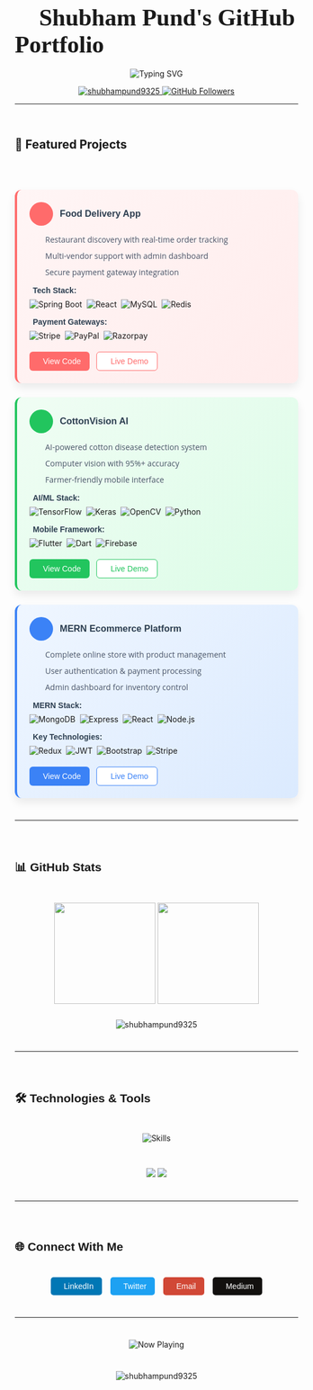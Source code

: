 
# <span style="font-family: 'Pacifico', cursive; font-size: 1.5em;">🌟 Shubham Pund's GitHub Portfolio</span>

<div align="center">
  <img src="https://readme-typing-svg.demolab.com?font=Roboto+Slab&weight=600&size=32&duration=3000&pause=1000&color=38BDAE&center=true&vCenter=true&width=800&height=100&lines=Welcome+to+my+GitHub+Profile!;Full-Stack+Developer;Open-Source+Contributor;Problem+Solver;Tech+Enthusiast" alt="Typing SVG" />
</div>

<p align="center">
  <a href="https://github.com/shubhampund9325">
    <img src="https://komarev.com/ghpvc/?username=shubhampund9325&label=Profile%20views&color=0e75b6&style=flat" alt="shubhampund9325" />
  </a>
  <a href="https://github.com/shubhampund9325?tab=followers">
    <img src="https://img.shields.io/github/followers/shubhampund9325?label=Followers&style=social" alt="GitHub Followers">
  </a>
</p>

---



<div class="projects-grid" style="display: grid; grid-template-columns: repeat(auto-fill, minmax(300px, 1fr)); gap: 20px; margin-top: 30px;">

## 🚀 Featured Projects

<div style="display: grid; grid-template-columns: repeat(auto-fit, minmax(300px, 1fr)); gap: 25px; margin: 30px 0;">

<!-- Food Delivery App -->
<div style="background: linear-gradient(135deg, #fff5f5 0%, #ffecec 100%); padding: 22px; border-radius: 12px; box-shadow: 0 8px 16px rgba(0,0,0,0.08); border-left: 4px solid #ff6b6b; transition: all 0.3s ease;">
  <div style="display: flex; align-items: center; gap: 12px; margin-bottom: 15px;">
    <div style="background: #ff6b6b; color: white; width: 42px; height: 42px; border-radius: 50%; display: flex; align-items: center; justify-content: center; font-size: 20px;">
      <i class="fas fa-utensils"></i>
    </div>
    <h3 style="margin: 0; color: #2c3e50; font-family: 'Raleway', sans-serif;">Food Delivery App</h3>
  </div>
  
  <ul style="padding-left: 20px; color: #4a5568; font-family: 'Open Sans', sans-serif;">
    <li style="margin-bottom: 10px; display: flex; align-items: flex-start; gap: 8px;">
      <i class="fas fa-check-circle" style="color: #ff6b6b;"></i> Restaurant discovery with real-time order tracking
    </li>
    <li style="margin-bottom: 10px; display: flex; align-items: flex-start; gap: 8px;">
      <i class="fas fa-check-circle" style="color: #ff6b6b;"></i> Multi-vendor support with admin dashboard
    </li>
    <li style="margin-bottom: 10px; display: flex; align-items: flex-start; gap: 8px;">
      <i class="fas fa-check-circle" style="color: #ff6b6b;"></i> Secure payment gateway integration
    </li>
  </ul>

  <!-- Technology Stack -->
  <div style="margin: 15px 0;">
    <p style="font-family: 'Montserrat', sans-serif; font-weight: 600; color: #2c3e50; margin-bottom: 8px; font-size: 14px;">
      <i class="fas fa-code" style="margin-right: 6px;"></i> Tech Stack:
    </p>
    <div style="display: flex; flex-wrap: wrap; gap: 8px;">
      <img src="https://img.shields.io/badge/Spring_Boot-6DB33F?style=for-the-badge&logo=spring&logoColor=white" alt="Spring Boot">
      <img src="https://img.shields.io/badge/React-20232A?style=for-the-badge&logo=react&logoColor=61DAFB" alt="React">
      <img src="https://img.shields.io/badge/MySQL-005C84?style=for-the-badge&logo=mysql&logoColor=white" alt="MySQL">
      <img src="https://img.shields.io/badge/Redis-DC382D?style=for-the-badge&logo=redis&logoColor=white" alt="Redis">
    </div>
  </div>

  <!-- Payment Integrations -->
  <div style="margin: 15px 0;">
    <p style="font-family: 'Montserrat', sans-serif; font-weight: 600; color: #2c3e50; margin-bottom: 8px; font-size: 14px;">
      <i class="fas fa-credit-card" style="margin-right: 6px;"></i> Payment Gateways:
    </p>
    <div style="display: flex; flex-wrap: wrap; gap: 8px;">
      <img src="https://img.shields.io/badge/Stripe-008CDD?style=for-the-badge&logo=stripe&logoColor=white" alt="Stripe">
      <img src="https://img.shields.io/badge/PayPal-00457C?style=for-the-badge&logo=paypal&logoColor=white" alt="PayPal">
      <img src="https://img.shields.io/badge/Razorpay-02042B?style=for-the-badge&logo=razorpay&logoColor=3395FF" alt="Razorpay">
    </div>
  </div>

  <!-- Action Buttons -->
  <div style="display: flex; gap: 12px; margin-top: 20px;">
    <a href="https://github.com/shubhampund9325/Food-Delivery-App" style="display: inline-flex; align-items: center; padding: 8px 16px; background: #ff6b6b; color: white; border-radius: 6px; text-decoration: none; font-family: 'Montserrat', sans-serif; font-size: 14px; transition: all 0.3s ease;">
      <i class="fab fa-github" style="margin-right: 8px;"></i> View Code
    </a>
    <a href="#" style="display: inline-flex; align-items: center; padding: 8px 16px; background: white; color: #ff6b6b; border: 1px solid #ff6b6b; border-radius: 6px; text-decoration: none; font-family: 'Montserrat', sans-serif; font-size: 14px; transition: all 0.3s ease;">
      <i class="fas fa-external-link-alt" style="margin-right: 8px;"></i> Live Demo
    </a>
  </div>
</div>

<!-- Add this at the end of your README for icons -->
<link rel="stylesheet" href="https://cdnjs.cloudflare.com/ajax/libs/font-awesome/6.4.0/css/all.min.css">


<!-- CottonVision AI -->
<div style="background: linear-gradient(135deg, #f0fdf4 0%, #dcfce7 100%); padding: 22px; border-radius: 12px; box-shadow: 0 8px 16px rgba(0,0,0,0.08); border-left: 4px solid #22c55e; transition: all 0.3s ease;">
  <div style="display: flex; align-items: center; gap: 12px; margin-bottom: 15px;">
    <div style="background: #22c55e; color: white; width: 42px; height: 42px; border-radius: 50%; display: flex; align-items: center; justify-content: center; font-size: 20px;">
      <i class="fas fa-leaf"></i>
    </div>
    <h3 style="margin: 0; color: #2c3e50; font-family: 'Raleway', sans-serif;">CottonVision AI</h3>
  </div>
  
  <ul style="padding-left: 20px; color: #4a5568; font-family: 'Open Sans', sans-serif;">
    <li style="margin-bottom: 10px; display: flex; align-items: flex-start; gap: 8px;">
      <i class="fas fa-check-circle" style="color: #22c55e;"></i> AI-powered cotton disease detection system
    </li>
    <li style="margin-bottom: 10px; display: flex; align-items: flex-start; gap: 8px;">
      <i class="fas fa-check-circle" style="color: #22c55e;"></i> Computer vision with 95%+ accuracy
    </li>
    <li style="margin-bottom: 10px; display: flex; align-items: flex-start; gap: 8px;">
      <i class="fas fa-check-circle" style="color: #22c55e;"></i> Farmer-friendly mobile interface
    </li>
  </ul>

  <!-- AI/ML Technology Stack -->
  <div style="margin: 15px 0;">
    <p style="font-family: 'Montserrat', sans-serif; font-weight: 600; color: #2c3e50; margin-bottom: 8px; font-size: 14px;">
      <i class="fas fa-brain" style="margin-right: 6px;"></i> AI/ML Stack:
    </p>
    <div style="display: flex; flex-wrap: wrap; gap: 8px;">
      <img src="https://img.shields.io/badge/TensorFlow-FF6F00?style=for-the-badge&logo=tensorflow&logoColor=white" alt="TensorFlow">
      <img src="https://img.shields.io/badge/Keras-D00000?style=for-the-badge&logo=keras&logoColor=white" alt="Keras">
      <img src="https://img.shields.io/badge/OpenCV-5C3EE8?style=for-the-badge&logo=opencv&logoColor=white" alt="OpenCV">
      <img src="https://img.shields.io/badge/Python-3776AB?style=for-the-badge&logo=python&logoColor=white" alt="Python">
    </div>
  </div>

  <!-- Mobile Technology -->
  <div style="margin: 15px 0;">
    <p style="font-family: 'Montserrat', sans-serif; font-weight: 600; color: #2c3e50; margin-bottom: 8px; font-size: 14px;">
      <i class="fas fa-mobile-alt" style="margin-right: 6px;"></i> Mobile Framework:
    </p>
    <div style="display: flex; flex-wrap: wrap; gap: 8px;">
      <img src="https://img.shields.io/badge/Flutter-02569B?style=for-the-badge&logo=flutter&logoColor=white" alt="Flutter">
      <img src="https://img.shields.io/badge/Dart-0175C2?style=for-the-badge&logo=dart&logoColor=white" alt="Dart">
      <img src="https://img.shields.io/badge/Firebase-FFCA28?style=for-the-badge&logo=firebase&logoColor=black" alt="Firebase">
    </div>
  </div>

  <!-- Action Buttons -->
  <div style="display: flex; gap: 12px; margin-top: 20px;">
    <a href="https://github.com/shubhampund9325/CottonVision-AI" style="display: inline-flex; align-items: center; padding: 8px 16px; background: #22c55e; color: white; border-radius: 6px; text-decoration: none; font-family: 'Montserrat', sans-serif; font-size: 14px; transition: all 0.3s ease;">
      <i class="fab fa-github" style="margin-right: 8px;"></i> View Code
    </a>
    <a href="#" style="display: inline-flex; align-items: center; padding: 8px 16px; background: white; color: #22c55e; border: 1px solid #22c55e; border-radius: 6px; text-decoration: none; font-family: 'Montserrat', sans-serif; font-size: 14px; transition: all 0.3s ease;">
      <i class="fas fa-external-link-alt" style="margin-right: 8px;"></i> Live Demo
    </a>
  </div>
</div>

<!-- Add this at the end of your README for icons -->
<link rel="stylesheet" href="https://cdnjs.cloudflare.com/ajax/libs/font-awesome/6.4.0/css/all.min.css">


<!-- MERN Ecommerce Platform -->
<div style="background: linear-gradient(135deg, #eff6ff 0%, #dbeafe 100%); padding: 22px; border-radius: 12px; box-shadow: 0 8px 16px rgba(0,0,0,0.08); border-left: 4px solid #3b82f6; transition: all 0.3s ease;">
  <div style="display: flex; align-items: center; gap: 12px; margin-bottom: 15px;">
    <div style="background: #3b82f6; color: white; width: 42px; height: 42px; border-radius: 50%; display: flex; align-items: center; justify-content: center; font-size: 20px;">
      <i class="fas fa-shopping-cart"></i>
    </div>
    <h3 style="margin: 0; color: #2c3e50; font-family: 'Raleway', sans-serif;">MERN Ecommerce Platform</h3>
  </div>
  
  <ul style="padding-left: 20px; color: #4a5568; font-family: 'Open Sans', sans-serif;">
    <li style="margin-bottom: 10px; display: flex; align-items: flex-start; gap: 8px;">
      <i class="fas fa-check-circle" style="color: #3b82f6;"></i> Complete online store with product management
    </li>
    <li style="margin-bottom: 10px; display: flex; align-items: flex-start; gap: 8px;">
      <i class="fas fa-check-circle" style="color: #3b82f6;"></i> User authentication & payment processing
    </li>
    <li style="margin-bottom: 10px; display: flex; align-items: flex-start; gap: 8px;">
      <i class="fas fa-check-circle" style="color: #3b82f6;"></i> Admin dashboard for inventory control
    </li>
  </ul>

  <!-- MERN Stack Technologies -->
  <div style="margin: 15px 0;">
    <p style="font-family: 'Montserrat', sans-serif; font-weight: 600; color: #2c3e50; margin-bottom: 8px; font-size: 14px;">
      <i class="fas fa-layer-group" style="margin-right: 6px;"></i> MERN Stack:
    </p>
    <div style="display: flex; flex-wrap: wrap; gap: 8px;">
      <img src="https://img.shields.io/badge/MongoDB-47A248?style=for-the-badge&logo=mongodb&logoColor=white" alt="MongoDB">
      <img src="https://img.shields.io/badge/Express.js-000000?style=for-the-badge&logo=express&logoColor=white" alt="Express">
      <img src="https://img.shields.io/badge/React-20232A?style=for-the-badge&logo=react&logoColor=61DAFB" alt="React">
      <img src="https://img.shields.io/badge/Node.js-339933?style=for-the-badge&logo=nodedotjs&logoColor=white" alt="Node.js">
    </div>
  </div>

  <!-- Additional Technologies -->
  <div style="margin: 15px 0;">
    <p style="font-family: 'Montserrat', sans-serif; font-weight: 600; color: #2c3e50; margin-bottom: 8px; font-size: 14px;">
      <i class="fas fa-cogs" style="margin-right: 6px;"></i> Key Technologies:
    </p>
    <div style="display: flex; flex-wrap: wrap; gap: 8px;">
      <img src="https://img.shields.io/badge/Redux-764ABC?style=for-the-badge&logo=redux&logoColor=white" alt="Redux">
      <img src="https://img.shields.io/badge/JWT-000000?style=for-the-badge&logo=jsonwebtokens&logoColor=white" alt="JWT">
      <img src="https://img.shields.io/badge/Bootstrap-7952B3?style=for-the-badge&logo=bootstrap&logoColor=white" alt="Bootstrap">
      <img src="https://img.shields.io/badge/Stripe-008CDD?style=for-the-badge&logo=stripe&logoColor=white" alt="Stripe">
    </div>
  </div>

  <!-- Action Buttons -->
  <div style="display: flex; gap: 12px; margin-top: 20px;">
    <a href="https://github.com/shubhampund9325/Ecommerce-Platform-using-MERN-Stack-" style="display: inline-flex; align-items: center; padding: 8px 16px; background: #3b82f6; color: white; border-radius: 6px; text-decoration: none; font-family: 'Montserrat', sans-serif; font-size: 14px; transition: all 0.3s ease;">
      <i class="fab fa-github" style="margin-right: 8px;"></i> View Code
    </a>
    <a href="#" style="display: inline-flex; align-items: center; padding: 8px 16px; background: white; color: #3b82f6; border: 1px solid #3b82f6; border-radius: 6px; text-decoration: none; font-family: 'Montserrat', sans-serif; font-size: 14px; transition: all 0.3s ease;">
      <i class="fas fa-external-link-alt" style="margin-right: 8px;"></i> Live Demo
    </a>
  </div>
</div>

<!-- Add this at the end of your README for icons -->
<link rel="stylesheet" href="https://cdnjs.cloudflare.com/ajax/libs/font-awesome/6.4.0/css/all.min.css">



---

## <span style="font-family: 'Montserrat', sans-serif;">📊 GitHub Stats</span>

<div align="center">
  <img height="180em" src="https://github-readme-stats.vercel.app/api?username=shubhampund9325&show_icons=true&theme=radical&include_all_commits=true&count_private=true"/>
  <img height="180em" src="https://github-readme-stats.vercel.app/api/top-langs/?username=shubhampund9325&layout=compact&langs_count=8&theme=radical"/>
</div>

<div align="center">
  <img src="https://github-readme-streak-stats.herokuapp.com/?user=shubhampund9325&theme=radical" alt="shubhampund9325" />
</div>

---

## <span style="font-family: 'Montserrat', sans-serif;">🛠️ Technologies & Tools</span>

<div align="center">
  <img src="https://skillicons.dev/icons?i=js,ts,react,nodejs,express,mongodb,postgres,firebase,aws,docker,kubernetes,git,github,figma,vscode&perline=7" alt="Skills" />
</div>

<div align="center" style="margin-top: 20px;">
  <img src="https://github-profile-summary-cards.vercel.app/api/cards/repos-per-language?username=shubhampund9325&theme=radical" />
  <img src="https://github-profile-summary-cards.vercel.app/api/cards/most-commit-language?username=shubhampund9325&theme=radical" />
</div>

---

## <span style="font-family: 'Montserrat', sans-serif;">🌐 Connect With Me</span>

<div align="center" style="display: flex; justify-content: center; gap: 15px; flex-wrap: wrap;">
  <a href="https://linkedin.com/in/shubham-pund" target="_blank" style="text-decoration: none;">
    <div style="display: flex; align-items: center; background: #0077B5; color: white; padding: 8px 15px; border-radius: 5px; transition: transform 0.3s ease;">
      <i class="fab fa-linkedin" style="margin-right: 8px;"></i>
      <span style="font-family: 'Montserrat', sans-serif;">LinkedIn</span>
    </div>
  </a>
  
  <a href="https://twitter.com/shubhampund" target="_blank" style="text-decoration: none;">
    <div style="display: flex; align-items: center; background: #1DA1F2; color: white; padding: 8px 15px; border-radius: 5px; transition: transform 0.3s ease;">
      <i class="fab fa-twitter" style="margin-right: 8px;"></i>
      <span style="font-family: 'Montserrat', sans-serif;">Twitter</span>
    </div>
  </a>
  
  <a href="mailto:shubham.pund@example.com" style="text-decoration: none;">
    <div style="display: flex; align-items: center; background: #D14836; color: white; padding: 8px 15px; border-radius: 5px; transition: transform 0.3s ease;">
      <i class="fas fa-envelope" style="margin-right: 8px;"></i>
      <span style="font-family: 'Montserrat', sans-serif;">Email</span>
    </div>
  </a>
  
  <a href="https://medium.com/@shubhampund" target="_blank" style="text-decoration: none;">
    <div style="display: flex; align-items: center; background: #12100E; color: white; padding: 8px 15px; border-radius: 5px; transition: transform 0.3s ease;">
      <i class="fab fa-medium" style="margin-right: 8px;"></i>
      <span style="font-family: 'Montserrat', sans-serif;">Medium</span>
    </div>
  </a>
</div>

---

<div align="center">
  <img src="https://spotify-github-profile.vercel.app/api/view?uid=shubhampund&cover_image=true&theme=novatorem&show_offline=false&background_color=121212&interchange=false" alt="Now Playing"/>
</div>

<p align="center"> 
  <img src="https://github-profile-trophy.vercel.app/?username=shubhampund9325&theme=radical&row=1&column=7" alt="shubhampund9325" />
</p>

<!-- Font Awesome for icons -->
<link rel="stylesheet" href="https://cdnjs.cloudflare.com/ajax/libs/font-awesome/6.4.0/css/all.min.css">

<!-- Google Fonts -->
<link href="https://fonts.googleapis.com/css2?family=Pacifico&family=Montserrat:wght@400;700&family=Raleway:wght@400;700&family=Open+Sans&display=swap" rel="stylesheet">


